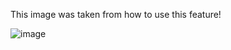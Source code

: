 This image was taken from how to use this feature!

![image](https://octodex.github.com/images/yaktocat.png)
